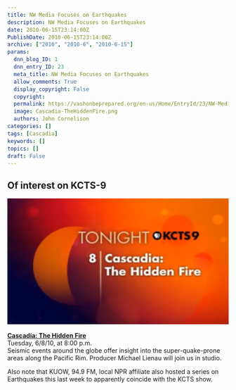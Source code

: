 ```yaml
---
title: NW Media Focuses on Earthquakes
description: NW Media Focuses on Earthquakes
date: 2010-06-15T23:14:00Z
PublishDate: 2010-06-15T23:14:00Z
archive: ["2010", "2010-6", "2010-6-15"]
params:
  dnn_blog_ID: 1
  dnn_entry_ID: 23
  meta_title: NW Media Focuses on Earthquakes
  allow_comments: True
  display_copyright: False
  copyright:
  permalink: https://vashonbeprepared.org/en-us/Home/EntryId/23/NW-Media-Focuses-on-Earthquakes
  image: Cascadia-TheHiddenFire.png
  authors: John Cornelison
categories: []
tags: [Cascadia]
keywords: []
topics: []
draft: False
---
```


## Of interest on KCTS-9

![Cascadia-TheHiddenFire.png](./images/Cascadia-TheHiddenFire.png)

[**Cascadia: The Hidden Fire**](https://www.globalnetproductions.com/cascadia-the-hidden-fire)  
Tuesday, 6/8/10, at 8:00 p.m.  
Seismic events around the globe offer insight into the super-quake-prone areas along the Pacific Rim. Producer Michael Lienau will join us in studio.

Also note that KUOW, 94.9 FM, local NPR affiliate also hosted a series on Earthquakes this last week to apparently coincide with the KCTS show.
